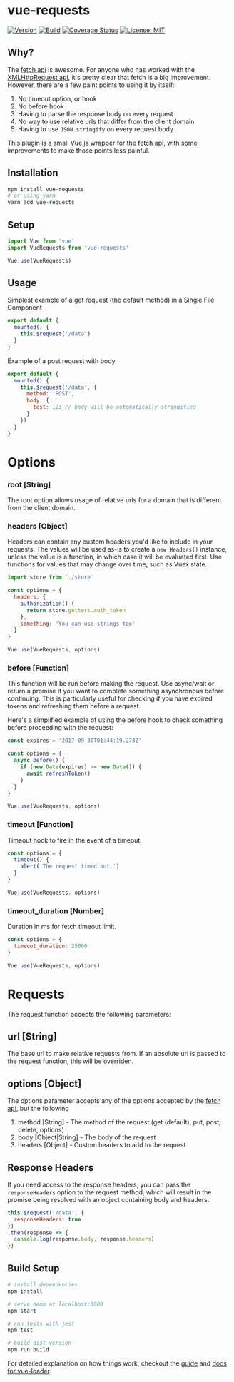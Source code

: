# vue-requests

[![Version](https://img.shields.io/npm/v/vue-requests.svg)](#)
[![Build](https://travis-ci.org/nickforddesign/vue-requests.svg?branch=master)](#)
[![Coverage Status](https://coveralls.io/repos/github/nickforddesign/vue-requests/badge.svg?branch=master)](https://coveralls.io/github/nickforddesign/vue-requests?branch=master)
[![License: MIT](https://img.shields.io/badge/License-MIT-blue.svg)](https://opensource.org/licenses/MIT)

## Why?

The [fetch api](https://developer.mozilla.org/en-US/docs/Web/API/Fetch_API) is awesome. For anyone who has worked with the [XMLHttpRequest api](https://developer.mozilla.org/en-US/docs/Web/API/XMLHttpRequest/Using_XMLHttpRequest), it's pretty clear that fetch is a big improvement. However, there are a few paint points to using it by itself:

1. No timeout option, or hook
1. No before hook
1. Having to parse the response body on every request
1. No way to use relative urls that differ from the client domain
1. Having to use `JSON.stringify` on every request body

This plugin is a small Vue.js wrapper for the fetch api, with some improvements to make those points less painful.

## Installation

``` bash
npm install vue-requests
# or using yarn
yarn add vue-requests
```

## Setup

```js
import Vue from 'vue'
import VueRequests from 'vue-requests'

Vue.use(VueRequests)
```

## Usage

Simplest example of a get request (the default method) in a Single File Component

```js
export default {
  mounted() {
    this.$request('/data')
  }
}
```

Example of a post request with body

```js
export default {
  mounted() {
    this.$request('/data', {
      method: 'POST',
      body: {
        test: 123 // body will be automatically stringified
      }
    })
  }
}
```

# Options

### root [String]
The root option allows usage of relative urls for a domain that is different from the client domain. 

### headers [Object]
Headers can contain any custom headers you'd like to include in your requests. The values will be used as-is to create a `new Headers()` instance, unless the value is a function, in which case it will be evaluated first. Use functions for values that may change over time, such as Vuex state.

```js
import store from './store'

const options = {
  headers: {
    authorization() {
      return store.getters.auth_token
    },
    something: 'You can use strings too'
  }
}

Vue.use(VueRequests, options)
```

### before [Function]
This function will be run before making the request. Use async/wait or return a promise if you want to complete something asynchronous before continuing. This is particularly useful for checking if you have expired tokens and refreshing them before a request.

Here's a simplified example of using the before hook to check something before proceeding with the request:

```js
const expires = '2017-09-30T01:44:19.273Z'

const options = {
  async before() {
    if (new Date(expires) >= new Date()) {
      await refreshToken()
    }
  }
}

Vue.use(VueRequests, options)
```

### timeout [Function]
Timeout hook to fire in the event of a timeout.

```js
const options = {
  timeout() {
    alert('The request timed out.')
  }
}

Vue.use(VueRequests, options)
```

### timeout_duration [Number]
Duration in ms for fetch timeout limit.

```js
const options = {
  timeout_duration: 25000
}

Vue.use(VueRequests, options)
```

# Requests
The request function accepts the following parameters:

## url [String]
The base url to make relative requests from. If an absolute url is passed to the request function, this will be overriden.

## options [Object]
The options parameter accepts any of the options accepted by the [fetch api](https://developer.mozilla.org/en-US/docs/Web/API/Fetch_API/Using_Fetch), but the following 

1. method [String] - The method of the request (get (default), put, post, delete, options)
1. body [Object|String] - The body of the request
1. headers [Object] - Custom headers to add to the request

## Response Headers

If you need access to the response headers, you can pass the `responseHeaders` option to the request method, which will result in the promise being resolved with an object containing body and headers.

```js
this.$request('/data', {
  responseHeaders: true
})
.then(response => {
  console.log(response.body, response.headers)
})
```


## Build Setup

``` bash
# install dependencies
npm install

# serve demo at localhost:8080
npm start

# run tests with jest
npm test

# build dist version
npm run build
```

For detailed explanation on how things work, checkout the [guide](http://vuejs-templates.github.io/webpack/) and [docs for vue-loader](http://vuejs.github.io/vue-loader).
